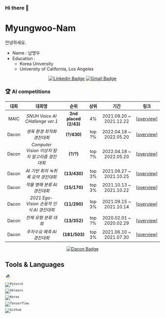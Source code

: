 ### Hi there 👋

# Myungwoo-Nam


안녕하세요.

- Name : 남명우
- Education : 
   - Korea University
   - University of California, Los Angeles


<div align=center>
   
   [![Linkedin Badge](https://img.shields.io/badge/-LinkedIn-blue?style=flat-square&logo=Linkedin&logoColor=white&link=https://www.linkedin.com/in/myungwoo-nam-6523a5157/)](https://www.linkedin.com/in/myungwoo-nam-6523a5157/) 
[![Gmail Badge](https://img.shields.io/badge/Gmail-d14836?style=flat-square&logo=Gmail&logoColor=white&link=mailto:affjljoo3581@gmail.com)](mailto:myungwoo0221@gmail.com)
</div>



### 🏆 AI competitions 

  |대회|대회명|순위|상위|기간|링크|
  |:---:|:------:|:----:|:----:|:----:|:----:|
  |MAIC|*SNUH Voice AI CHallenge ver.1*|**2nd placed<br>(2/43)**|4%|2021.09.20 ~ 2021.12.22|[[overview](https://maic.or.kr/competitions/10/infomation)] |
  |Dacon|  *생육 환경 최적화 경진대회* |**(?/430)**| top ?%| 2022.04.18 ~ 2022.05.20| [[overview](https://dacon.io/competitions/official/235897/overview/description)] |
  |Dacon|  *Computer Vision 이상치 탐지 알고리즘 경진대회* |**(?/?)**| top ?%| 2022.04.18 ~ 2022.05.20| [[overview](https://dacon.io/competitions/official/235894/overview/description)] |
  |Dacon|  *AI 기반 회의 녹취록 요약 경진대회* |**(13/430)**| top 3%|2021.09.27 ~ 2021.10.25| [[overview](https://dacon.io/competitions/official/235813/overview/description)] |
  |Dacon|  *작물 병해 분류 AI 경진대회* |**(15/170)**| top 3%| 2021.10.13 ~ 2021.10.22 | [[overview](https://dacon.io/competitions/official/235842/overview/description)] |
  |Dacon|  *2021 Ego-Vision 손동작 인식 AI 경진대회* |**(11/290)**| top 3%|2021.09.15 ~ 2021.10.14| [[overview](https://dacon.io/competitions/official/235805/overview/description)] |
  |Dacon|  *천체 유형 분류 대회* |**(13/352)**| top ?%|2020.02.01 ~ 2020.02.29| [[overview](https://dacon.io/competitions/official/235573/overview/description)] |
  |Dacon|  *주차수요 예측 AI 경진대회* |**(181/503)**| top 3%| 2021.06.10 ~ 2021.07.30| [[overview](https://dacon.io/competitions/official/235745/overview/description)] |

  
  

<div align=center>

   [![Dacon Badge](https://img.shields.io/badge/-Dacon-blue?style=flat-square&logo=dacon&logoColor=white&link=https://dacon.io/myprofile/230684/competition/)](https://dacon.io/myprofile/230684/competition/)

</div>


## Tools & Languages
<code><img title="Python" height="20" src="https://raw.githubusercontent.com/github/explore/80688e429a7d4ef2fca1e82350fe8e3517d3494d/topics/python/python.png">
<code><img title="Pytorch" height="20" src="https://user-images.githubusercontent.com/41610472/166423517-70eeb6b7-522d-42cb-8588-0df9f9277e18.png"></code>
<code><img title="Sklearn" height="20" src="https://user-images.githubusercontent.com/41610472/166423579-d4a2d7db-63f5-444e-8a69-92992f1b0aa2.png"></code>
<code><img title="Keras" height="20" src="https://user-images.githubusercontent.com/41610472/166423739-5f3c7a8c-e99e-42cc-94b4-4e9e3d3e7657.png"></code>
<code><img title="Tensorflow" height="20" src="https://user-images.githubusercontent.com/41610472/166423785-7cf78608-ba49-4b36-9167-7726da0ba86c.png"></code>
<code><img title="Github" height="20" src="https://user-images.githubusercontent.com/41610472/166423952-0ffecc44-a432-48b2-adb6-32ce14999153.png"></code>
   

